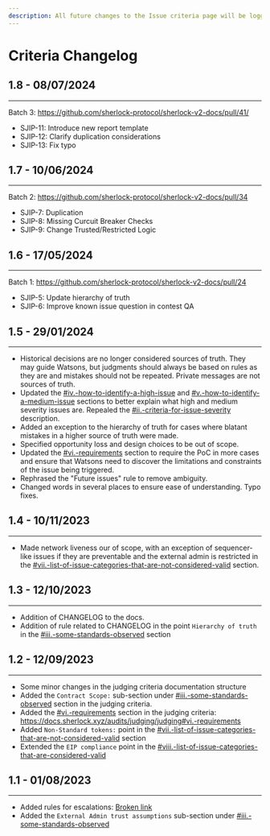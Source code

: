 ```yaml
---
description: All future changes to the Issue criteria page will be logged here.
---
```


# Criteria Changelog

## 1.8 - 08/07/2024

***

Batch 3: https://github.com/sherlock-protocol/sherlock-v2-docs/pull/41/

* SJIP-11: Introduce new report template
* SJIP-12: Clarify duplication considerations
* SJIP-13: Fix typo

## 1.7 - 10/06/2024

***

Batch 2: https://github.com/sherlock-protocol/sherlock-v2-docs/pull/34

* SJIP-7: Duplication
* SJIP-8: Missing Curcuit Breaker Checks
* SJIP-9: Change Trusted/Restricted Logic

## 1.6 - 17/05/2024

***

Batch 1: https://github.com/sherlock-protocol/sherlock-v2-docs/pull/24

* SJIP-5: Update hierarchy of truth
* SJIP-6: Improve known issue question in contest QA

## 1.5 - 29/01/2024

***

* Historical decisions are no longer considered sources of truth. They may guide Watsons, but judgments should always be based on rules as they are and mistakes should not be repeated. Private messages are not sources of truth.
* Updated the [#iv.-how-to-identify-a-high-issue](./#iv.-how-to-identify-a-high-issue "mention") and [#v.-how-to-identify-a-medium-issue](./#v.-how-to-identify-a-medium-issue "mention") sections to better explain what high and medium severity issues are. Repealed the [#ii.-criteria-for-issue-severity](./#ii.-criteria-for-issue-severity "mention") description.
* Added an exception to the hierarchy of truth for cases where blatant mistakes in a higher source of truth were made.
* Specified opportunity loss and design choices to be out of scope.
* Updated the [#vi.-requirements](./#vi.-requirements "mention") section to require the PoC in more cases and ensure that Watsons need to discover the limitations and constraints of the issue being triggered.
* Rephrased the "Future issues" rule to remove ambiguity.
* Changed words in several places to ensure ease of understanding. Typo fixes.

## 1.4 - 10/11/2023

***

* Made network liveness our of scope, with an exception of sequencer-like issues if they are preventable and the external admin is restricted in the [#vii.-list-of-issue-categories-that-are-not-considered-valid](./#vii.-list-of-issue-categories-that-are-not-considered-valid "mention") section.

## 1.3 - 12/10/2023

***

* Addition of CHANGELOG to the docs.
* Addition of rule related to CHANGELOG in the point `Hierarchy of truth` in the [#iii.-some-standards-observed](./#iii.-some-standards-observed "mention") section

## 1.2 - 12/09/2023

***

* Some minor changes in the judging criteria documentation structure
* Added the `Contract Scope:` sub-section under [#iii.-some-standards-observed](./#iii.-some-standards-observed "mention") section in the judging criteria.
* Added the [#vi.-requirements](./#vi.-requirements "mention") section in the judging criteria: https://docs.sherlock.xyz/audits/judging/judging#vi.-requirements
* Added `Non-Standard tokens:` point in the [#vii.-list-of-issue-categories-that-are-not-considered-valid](./#vii.-list-of-issue-categories-that-are-not-considered-valid "mention") section
* Extended the `EIP compliance` point in the [#viii.-list-of-issue-categories-that-are-considered-valid](./#viii.-list-of-issue-categories-that-are-considered-valid "mention")

## 1.1 - 01/08/2023

***

* Added rules for escalations: [Broken link](broken-reference "mention")
* Added the `External Admin trust assumptions` sub-section under [#iii.-some-standards-observed](./#iii.-some-standards-observed "mention")

